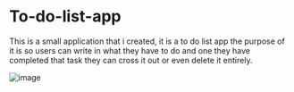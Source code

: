 # To-do-list-app

This is a small application that i created, it is a to do list app the purpose of it is so users can write in what they have to do and one they have completed that task they can cross it out or even delete it entirely.

![image](https://user-images.githubusercontent.com/105238891/177619645-f0d51544-a5fe-4c4d-b351-7038c9552b90.png)


